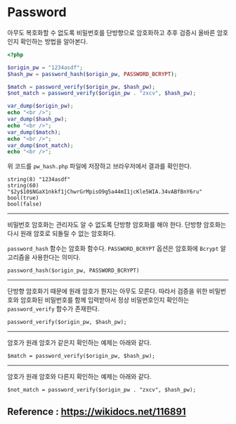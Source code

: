 # Password

아무도 복호화할 수 없도록 비밀번호를 단방향으로 암호화하고 추후 검증시 올바른 암호인지 확인하는 방법을 알아본다.

```PHP
<?php

$origin_pw = "1234asdf";
$hash_pw = password_hash($origin_pw, PASSWORD_BCRYPT);

$match = password_verify($origin_pw, $hash_pw);
$not_match = password_verify($origin_pw . "zxcv", $hash_pw);

var_dump($origin_pw);
echo "<br />";
var_dump($hash_pw);
echo "<br />";
var_dump($match);
echo "<br />";
var_dump($not_match);
echo "<br />";

```

위 코드를 `pw_hash.php` 파일에 저장하고 브라우저에서 결과를 확인한다.

```
string(8) "1234asdf" 
string(60) "$2y$10$NGaX1nkkf1jChwrGrMpisO9g5a44mI1jcKle5WIA.34vABfBnY6ru" 
bool(true) 
bool(false) 

```

---
비밀번호 암호화는 관리자도 알 수 없도록 단방향 암호화를 해야 한다. 단방향 암호화는 다시 원래 암호로 되돌릴 수 없는 암호화다.

`password_hash` 함수는 암호화 함수다. `PASSWORD_BCRYPT` 옵션은 암호화에 `Bcrypt` 알고리즘을 사용한다는 의미다.

```
password_hash($origin_pw, PASSWORD_BCRYPT)
```

---
단방향 암호화기 때문에 원래 암호가 뭔지는 아무도 모른다. 따라서 검증을 위한 비밀번호와 암호화된 비밀번호를 함께 입력받아서 정상 비밀번호인지 확인하는 `password_verify` 함수가 존재한다.

```
password_verify($origin_pw, $hash_pw);
```

---
암호가 원래 암호가 같은지 확인하는 예제는 아래와 같다.

```
$match = password_verify($origin_pw, $hash_pw);
```

---
암호가 원래 암호와 다른지 확인하는 예제는 아래와 같다.

```
$not_match = password_verify($origin_pw . "zxcv", $hash_pw);
```

## Reference : https://wikidocs.net/116891